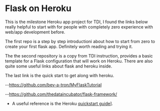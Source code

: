 # Flask on Heroku

This is the milestone Heroku app project for TDI, I found the links below really helpful to start with for people with completely zero experience with web/app development before.

The first repo is a step by step introductioni about how to start from zero to create your first flask app. Definitely worth reading and trying it.

The the second repository is a copy from TDI instruction, provides a basic template for a Flask configuration that will
work on Heroku. There are also quite some useful links about flask and heroku inside.

The last link is the quick start to get along with heroku.

--https://github.com/bev-a-tron/MyFlaskTutorial

--https://github.com/thedataincubator/flask-framework/

- A useful reference is the Heroku [quickstart guide](https://devcenter.heroku.com/articles/getting-started-with-python)].


